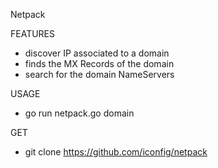  Netpack 

 FEATURES 

- discover IP associated to a domain 
- finds the MX Records of the domain 
- search for the domain NameServers


 USAGE
- go run netpack.go domain

GET 
- git clone https://github.com/iconfig/netpack 







